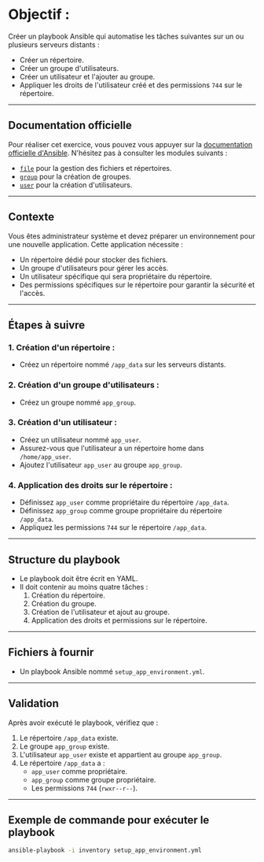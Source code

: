 # Objectif :
Créer un playbook Ansible qui automatise les tâches suivantes sur un ou plusieurs serveurs distants :

- Créer un répertoire.
- Créer un groupe d'utilisateurs.
- Créer un utilisateur et l'ajouter au groupe.
- Appliquer les droits de l'utilisateur créé et des permissions `744` sur le répertoire.

---

## Documentation officielle
Pour réaliser cet exercice, vous pouvez vous appuyer sur la [documentation officielle d'Ansible](https://docs.ansible.com/ansible/latest/index.html). N'hésitez pas à consulter les modules suivants :
- [`file`](https://docs.ansible.com/ansible/latest/collections/ansible/builtin/file_module.html) pour la gestion des fichiers et répertoires.
- [`group`](https://docs.ansible.com/ansible/latest/collections/ansible/builtin/group_module.html) pour la création de groupes.
- [`user`](https://docs.ansible.com/ansible/latest/collections/ansible/builtin/user_module.html) pour la création d'utilisateurs.

---

## Contexte
Vous êtes administrateur système et devez préparer un environnement pour une nouvelle application. Cette application nécessite :

- Un répertoire dédié pour stocker des fichiers.
- Un groupe d'utilisateurs pour gérer les accès.
- Un utilisateur spécifique qui sera propriétaire du répertoire.
- Des permissions spécifiques sur le répertoire pour garantir la sécurité et l'accès.

---

## Étapes à suivre

### 1. Création d'un répertoire :
- Créez un répertoire nommé `/app_data` sur les serveurs distants.

### 2. Création d'un groupe d'utilisateurs :
- Créez un groupe nommé `app_group`.

### 3. Création d'un utilisateur :
- Créez un utilisateur nommé `app_user`.
- Assurez-vous que l'utilisateur a un répertoire home dans `/home/app_user`.
- Ajoutez l'utilisateur `app_user` au groupe `app_group`.

### 4. Application des droits sur le répertoire :
- Définissez `app_user` comme propriétaire du répertoire `/app_data`.
- Définissez `app_group` comme groupe propriétaire du répertoire `/app_data`.
- Appliquez les permissions `744` sur le répertoire `/app_data`.

---

## Structure du playbook
- Le playbook doit être écrit en YAML.
- Il doit contenir au moins quatre tâches :
  1. Création du répertoire.
  2. Création du groupe.
  3. Création de l'utilisateur et ajout au groupe.
  4. Application des droits et permissions sur le répertoire.

---

## Fichiers à fournir
- Un playbook Ansible nommé `setup_app_environment.yml`.

---

## Validation
Après avoir exécuté le playbook, vérifiez que :

1. Le répertoire `/app_data` existe.
2. Le groupe `app_group` existe.
3. L'utilisateur `app_user` existe et appartient au groupe `app_group`.
4. Le répertoire `/app_data` a :
   - `app_user` comme propriétaire.
   - `app_group` comme groupe propriétaire.
   - Les permissions `744` (`rwxr--r--`).

---

## Exemple de commande pour exécuter le playbook
```bash
ansible-playbook -i inventory setup_app_environment.yml
